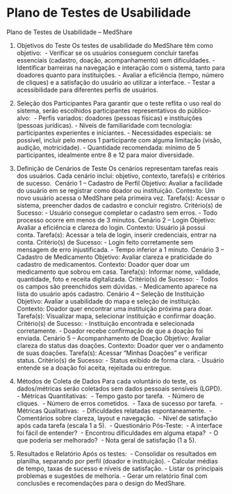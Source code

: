 # Plano de Testes de Usabilidade

 Plano de Testes de Usabilidade – MedShare
 
1. Objetivos do Teste
Os testes de usabilidade do MedShare têm como objetivo:  - Verificar se os usuários conseguem concluir tarefas essenciais (cadastro, doação, acompanhamento) sem dificuldades. - Identificar barreiras na navegação e interação com o sistema, tanto para doadores quanto para instituições. - Avaliar a eficiência (tempo, número de cliques) e a satisfação do usuário ao utilizar a interface. - Testar a acessibilidade para diferentes perfis de usuários.

2. Seleção dos Participantes
Para garantir que o teste reflita o uso real do sistema, serão escolhidos participantes representativos do público-alvo:  - Perfis variados: doadores (pessoas físicas) e instituições (pessoas jurídicas). - Níveis de familiaridade com tecnologia: participantes experientes e iniciantes. - Necessidades especiais: se possível, incluir pelo menos 1 participante com alguma limitação (visão, audição, motricidade). - Quantidade recomendada: mínimo de 5 participantes, idealmente entre 8 e 12 para maior diversidade.

3. Definição de Cenários de Teste
Os cenários representam tarefas reais dos usuários. Cada cenário inclui: objetivo, contexto, tarefa(s) e critérios de sucesso. 
Cenário 1 – Cadastro de Perfil
Objetivo: Avaliar a facilidade do usuário em se registrar como doador ou instituição. Contexto: Um novo usuário acessa o MedShare pela primeira vez. Tarefa(s): Acessar o sistema, preencher dados de cadastro e concluir registro. Critério(s) de Sucesso: - Usuário consegue completar o cadastro sem erros. - Todo processo ocorre em menos de 3 minutos.
Cenário 2 – Login
Objetivo: Avaliar a eficiência e clareza do login. Contexto: Usuário já possui conta. Tarefa(s): Acessar a tela de login, inserir credenciais, entrar na conta. Critério(s) de Sucesso: - Login feito corretamente sem mensagem de erro injustificada. - Tempo inferior a 1 minuto.
Cenário 3 – Cadastro de Medicamento
Objetivo: Avaliar clareza e praticidade do cadastro de medicamentos. Contexto: Doador quer doar um medicamento que sobrou em casa. Tarefa(s): Informar nome, validade, quantidade, foto e receita digitalizada. Critério(s) de Sucesso: - Todos os campos são preenchidos sem dúvidas. - Medicamento aparece na lista do usuário após cadastro.
Cenário 4 – Seleção de Instituição
Objetivo: Avaliar a usabilidade do mapa e seleção de instituição. Contexto: Doador quer encontrar uma instituição próxima para doar. Tarefa(s): Visualizar mapa, selecionar instituição e confirmar doação. Critério(s) de Sucesso: - Instituição encontrada e selecionada corretamente. - Doador recebe confirmação de que a doação foi enviada.
Cenário 5 – Acompanhamento de Doação
Objetivo: Avaliar clareza do status das doações. Contexto: Doador quer ver o andamento de suas doações. Tarefa(s): Acessar “Minhas Doações” e verificar status. Critério(s) de Sucesso: - Status exibido de forma clara. - Usuário entende se a doação foi aceita, rejeitada ou entregue.

4. Métodos de Coleta de Dados
Para cada voluntário do teste, os dados/métricas serão coletados sem dados pessoais sensíveis (LGPD).  - Métricas Quantitativas:   - Tempo gasto por tarefa.   - Número de cliques.   - Número de erros cometidos.   - Taxa de sucesso por tarefa.  - Métricas Qualitativas:   - Dificuldades relatadas espontaneamente.   - Comentários sobre clareza, layout e navegação.   - Nível de satisfação após cada tarefa (escala 1 a 5).  - Questionário Pós-Teste:   - A interface foi fácil de entender?   - Encontrou dificuldades em alguma etapa?   - O que poderia ser melhorado?   - Nota geral de satisfação (1 a 5).

5. Resultados e Relatório
Após os testes:  - Consolidar os resultados em planilha, separando por perfil (doador e instituição). - Calcular médias de tempo, taxas de sucesso e níveis de satisfação. - Listar os principais problemas e sugestões de melhoria. - Gerar um relatório final com conclusões e recomendações para o design do MedShare.
